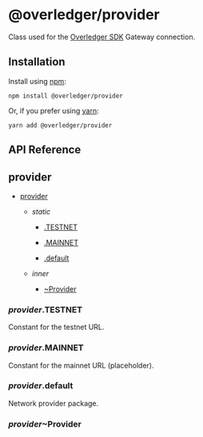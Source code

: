 [docs]: https://github.com/quantnetwork/overledger-sdk-javascript/blob/master/README.md
[repo]: https://github.com/quantnetwork/overledger-sdk-javascript

# @overledger/provider

Class used for the [Overledger SDK][repo] Gateway connection.

## Installation

Install using [npm](https://www.npmjs.org/):
```
npm install @overledger/provider
```

Or, if you prefer using [yarn](https://yarnpkg.com/):

```
yarn add @overledger/provider
```

## API Reference

<a name="module_provider"></a>

## provider

* [provider](#module_provider)

    * _static_
        * [.TESTNET](#module_provider.TESTNET)

        * [.MAINNET](#module_provider.MAINNET)

        * [.default](#module_provider.default)

    * _inner_
        * [~Provider](#module_provider.Provider)


<a name="module_provider.TESTNET"></a>

### *provider*.TESTNET
Constant for the testnet URL.

<a name="module_provider.MAINNET"></a>

### *provider*.MAINNET
Constant for the mainnet URL (placeholder).

<a name="module_provider.default"></a>

### *provider*.default
Network provider package.

<a name="module_provider.Provider"></a>

### *provider*~Provider
